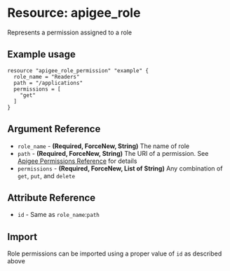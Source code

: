 # Resource: apigee_role
Represents a permission assigned to a role
## Example usage
```hcl
resource "apigee_role_permission" "example" {
  role_name = "Readers"
  path = "/applications"
  permissions = [
    "get"
  ]
}
```
## Argument Reference
* `role_name` - **(Required, ForceNew, String)** The name of role
* `path` - **(Required, ForceNew, String)** The URI of a permission. See [Apigee Permissions Reference](https://docs.apigee.com/api-platform/system-administration/permissions) for details
* `permissions` - **(Required, ForceNew, List of String)** Any combination of `get`, `put`, and `delete`
## Attribute Reference
* `id` - Same as `role_name`:`path`
## Import
Role permissions can be imported using a proper value of `id` as described above
